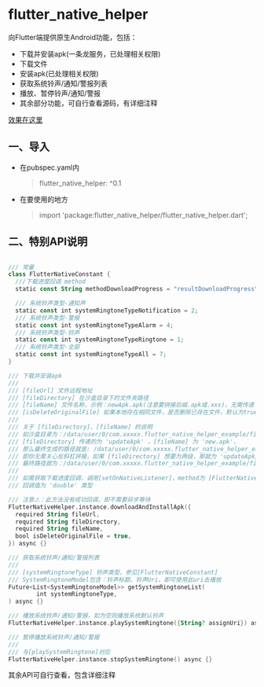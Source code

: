 # flutter_native_helper

向Flutter端提供原生Android功能，包括：

* 下载并安装apk(一条龙服务，已处理相关权限)
* 下载文件
* 安装apk(已处理相关权限)
* 获取系统铃声/通知/警报列表
* 播放、暂停铃声/通知/警报
* 其余部分功能，可自行查看源码，有详细注释

[效果在这里](https://github.com/gfslx999/flutter_native_helper/blob/master/example/README.md)

## 一、导入

* 在pubspec.yaml内
  
  > flutter_native_helper: ^0.1

* 在要使用的地方

  > import 'package:flutter_native_helper/flutter_native_helper.dart';

## 二、特别API说明

```kotlin

/// 常量
class FlutterNativeConstant {
  ///下载进度回调 method
  static const String methodDownloadProgress = "resultDownloadProgress";

  /// 系统铃声类型-通知声
  static const int systemRingtoneTypeNotification = 2;
  /// 系统铃声类型-警报
  static const int systemRingtoneTypeAlarm = 4;
  /// 系统铃声类型-铃声
  static const int systemRingtoneTypeRingtone = 1;
  /// 系统铃声类型-全部
  static const int systemRingtoneTypeAll = 7;
}

/// 下载并安装apk
///
/// [fileUrl] 文件远程地址
/// [fileDirectory] 在沙盒目录下的文件夹路径
/// [fileName] 文件名称，示例：newApk.apk(注意要拼接后缀.apk或.xxx)，无需传递 '/'
/// [isDeleteOriginalFile] 如果本地存在相同文件，是否删除已存在文件，默认为true
///
/// 关于 [fileDirectory]、[fileName] 的说明
/// 如沙盒目录为：/data/user/0/com.xxxxx.flutter_native_helper_example/files
/// [fileDirectory] 传递的为 'updateApk' ，[fileName] 为 'new.apk'，
/// 那么最终生成的路径就是: /data/user/0/com.xxxxx.flutter_native_helper_example/files/updateApk/new.apk
/// 即你无需关心反斜杠拼接，如果 [fileDirectory] 想要为两级，那就为 'updateApk/second'，
/// 最终路径就为：/data/user/0/com.xxxxx.flutter_native_helper_example/files/updateApk/second/new.apk
///
/// 如需获取下载进度回调，调用[setOnNativeListener]，method为 [FlutterNativeConstant.methodDownloadProgress]，
/// 回调值为 'double' 类型

/// 注意⚠️：此方法没有成功回调，即不需要异步等待
FlutterNativeHelper.instance.downloadAndInstallApk({
  required String fileUrl,
  required String fileDirectory,
  required String fileName,
  bool isDeleteOriginalFile = true,
}) async {}

/// 获取系统铃声/通知/警报列表
///
/// [systemRingtoneType] 铃声类型，参见[FlutterNativeConstant]
/// SystemRingtoneModel包含：铃声标题、铃声Uri，即可使用此uri去播放
Future<List<SystemRingtoneModel>> getSystemRingtoneList(
        int systemRingtoneType,
) async {}

/// 播放系统铃声/通知/警报，如为空则播放系统默认铃声
FlutterNativeHelper.instance.playSystemRingtone({String? assignUri}) async {}

/// 暂停播放系统铃声/通知/警报
///
/// 与[playSystemRingtone]对应
FlutterNativeHelper.instance.stopSystemRingtone() async {}

```
其余API可自行查看，包含详细注释
